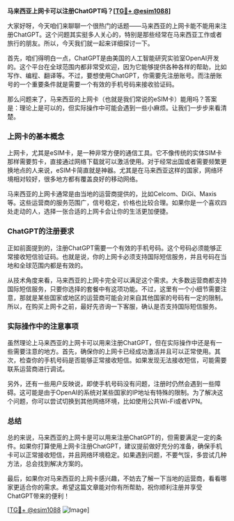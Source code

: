 **马来西亚上网卡可以注册ChatGPT吗？[[TG💪+ @esim1088](https://t.me/s/esim1088)]**

大家好呀，今天咱们来聊聊一个很热门的话题——马来西亚的上网卡能不能用来注册ChatGPT。这个问题其实挺多人关心的，特别是那些经常在马来西亚工作或者旅行的朋友。所以，今天我们就一起来详细探讨一下。

首先，咱们得明白一点，ChatGPT是由美国的人工智能研究实验室OpenAI开发的。这个平台在全球范围内都非常受欢迎，因为它能够提供各种各样的帮助，比如写作、编程、翻译等。不过，要想使用ChatGPT，你需要先注册账号。而注册账号的一个重要条件就是需要一个有效的手机号码来接收验证码。

那么问题来了，马来西亚的上网卡（也就是我们常说的eSIM卡）能用吗？答案是：理论上是可以的，但实际操作中可能会遇到一些小麻烦。让我们一步步来看清楚。

### 上网卡的基本概念

上网卡，尤其是eSIM卡，是一种非常方便的通信工具。它不像传统的实体SIM卡那样需要剪卡，直接通过网络下载就可以激活使用。对于经常出国或者需要频繁更换地点的人来说，eSIM卡简直就是神器。尤其是在马来西亚这样的国家，网络环境相对较好，很多地方都有覆盖良好的移动网络。

马来西亚的上网卡通常是由当地的运营商提供的，比如Celcom、DiGi、Maxis等。这些运营商的服务范围广，信号稳定，价格也比较合理。如果你是一个喜欢四处走动的人，选择一张合适的上网卡会让你的生活更加便捷。

### ChatGPT的注册要求

正如前面提到的，注册ChatGPT需要一个有效的手机号码。这个号码必须能够正常接收短信验证码。也就是说，你的上网卡必须支持国际短信服务，并且号码在当地和全球范围内都是有效的。

从技术角度来看，马来西亚的上网卡完全可以满足这个需求。大多数运营商都支持国际短信服务，只要你选择的套餐中有这项功能。不过，这里有一个小细节需要注意，那就是某些国家或地区的运营商可能会对来自其他国家的号码有一定的限制。所以，在购买上网卡之前，最好先咨询一下客服，确认是否支持国际短信服务。

### 实际操作中的注意事项

虽然理论上马来西亚的上网卡可以用来注册ChatGPT，但在实际操作中还是有一些需要注意的地方。首先，确保你的上网卡已经成功激活并且可以正常使用。其次，检查你的手机号码是否能够正常接收短信。如果发现无法接收短信，可能需要联系运营商进行调试。

另外，还有一些用户反映说，即使手机号码没有问题，注册时仍然会遇到一些障碍。这可能是由于OpenAI的系统对某些国家的IP地址有特殊的限制。为了解决这个问题，你可以尝试切换到其他网络环境，比如使用公共Wi-Fi或者VPN。

### 总结

总的来说，马来西亚的上网卡是可以用来注册ChatGPT的，但需要满足一定的条件。如果你打算使用上网卡注册ChatGPT，建议提前做好充分的准备，确保手机卡可以正常接收短信，并且网络环境稳定。如果遇到问题，不要气馁，多尝试几种方法，总会找到解决方案的。

最后，如果你对马来西亚的上网卡感兴趣，不妨去了解一下当地的运营商，看看哪家更适合你的需求。希望这篇文章能对你有所帮助，祝你顺利注册并享受ChatGPT带来的便利！

[[TG💪+ @esim1088](https://t.me/s/esim1088) ![Image](https://i.postimg.cc/4NQfJmqS/Snipaste-2025-05-13-00-14-12.png)]